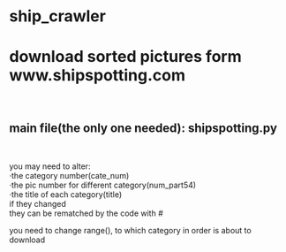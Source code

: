 # ship_crawler
<h1>download sorted pictures form www.shipspotting.com </h1><br>
<h2><b>main file(the only one needed): shipspotting.py</b></h2><br>

you may need to alter:<br>
·the category number(cate_num)<br>
·the pic number for different category(num_part54)<br>
·the title of each category(title)<br>
if they changed<br>
they can be rematched by the code with #<br>

you need to change range(), to which category in order is about to download
